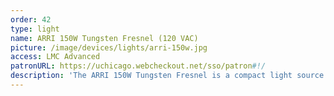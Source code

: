 ```yaml
---
order: 42
type: light
name: ARRI 150W Tungsten Fresnel (120 VAC)
picture: /image/devices/lights/arri-150w.jpg
access: LMC Advanced
patronURL: https://uchicago.webcheckout.net/sso/patron#!/
description: 'The ARRI 150W Tungsten Fresnel is a compact light source with location-tough construction and a 2" (50mm) Fresnel lens.'
---
```

